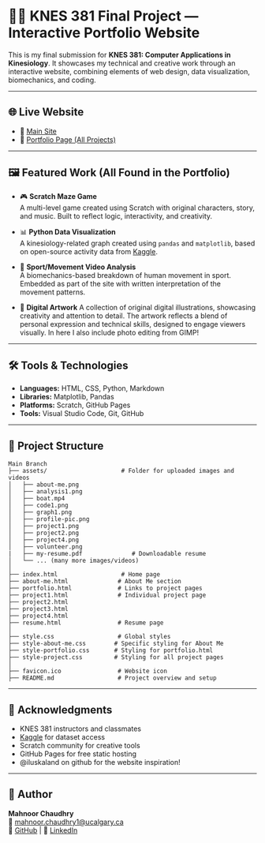 # 🏃‍♀️ KNES 381 Final Project — Interactive Portfolio Website

This is my final submission for **KNES 381: Computer Applications in Kinesiology**. It showcases my technical and creative work through an interactive website, combining elements of web design, data visualization, biomechanics, and coding.

---

## 🌐 Live Website

- 🔗 [Main Site](https://mahnoor-mc.github.io/knes381finalproject.github.io/)
- 🎨 [Portfolio Page (All Projects)](https://mahnoor-mc.github.io/knes381finalproject.github.io/portfolio.html)

---

## 🖼️ Featured Work (All Found in the Portfolio)

- 🎮 **Scratch Maze Game**  
  A multi-level game created using Scratch with original characters, story, and music. Built to reflect logic, interactivity, and creativity.

- 📊 **Python Data Visualization**  
  A kinesiology-related graph created using `pandas` and `matplotlib`, based on open-source activity data from [Kaggle](https://www.kaggle.com/).

- 🎥 **Sport/Movement Video Analysis**  
  A biomechanics-based breakdown of human movement in sport. Embedded as part of the site with written interpretation of the movement patterns.

- 🎨 **Digital Artwork** 
A collection of original digital illustrations, showcasing creativity and attention to detail. The artwork reflects a blend of personal expression and technical skills, designed to engage viewers visually. In here I also include photo editing from GIMP!

---

## 🛠️ Tools & Technologies

- **Languages:** HTML, CSS, Python, Markdown  
- **Libraries:** Matplotlib, Pandas  
- **Platforms:** Scratch, GitHub Pages  
- **Tools:** Visual Studio Code, Git, GitHub  

---

## 📁 Project Structure

```
Main Branch
├── assets/                     # Folder for uploaded images and videos
│   ├── about-me.png
│   ├── analysis1.png
│   ├── boat.mp4
│   ├── code1.png
│   ├── graph1.png
│   ├── profile-pic.png
│   ├── project1.png
│   ├── project2.png
│   ├── project4.png
│   ├── volunteer.png
|   ├── my-resume.pdf              # Downloadable resume
│   └── ... (many more images/videos)
│
├── index.html                  # Home page
├── about-me.html              # About Me section
├── portfolio.html             # Links to project pages
├── project1.html              # Individual project page
├── project2.html
├── project3.html
├── project4.html
├── resume.html                # Resume page
│
├── style.css                  # Global styles
├── style-about-me.css        # Specific styling for About Me
├── style-portfolio.css       # Styling for portfolio.html
├── style-project.css         # Styling for all project pages
│
├── favicon.ico                # Website icon
├── README.md                  # Project overview and setup
 ``` 


---

## 🙏 Acknowledgments

- KNES 381 instructors and classmates  
- [Kaggle](https://www.kaggle.com/) for dataset access  
- Scratch community for creative tools  
- GitHub Pages for free static hosting
- @iluskaland on github for the website inspiration!

---

## 👤 Author

**Mahnoor Chaudhry**  
📧 mahnoor.chaudhry1@ucalgary.ca  
🐙 [GitHub](https://github.com/mahnoor-mc) | 💼 [LinkedIn](https://www.linkedin.com/in/mahnoor-chaudhry)

